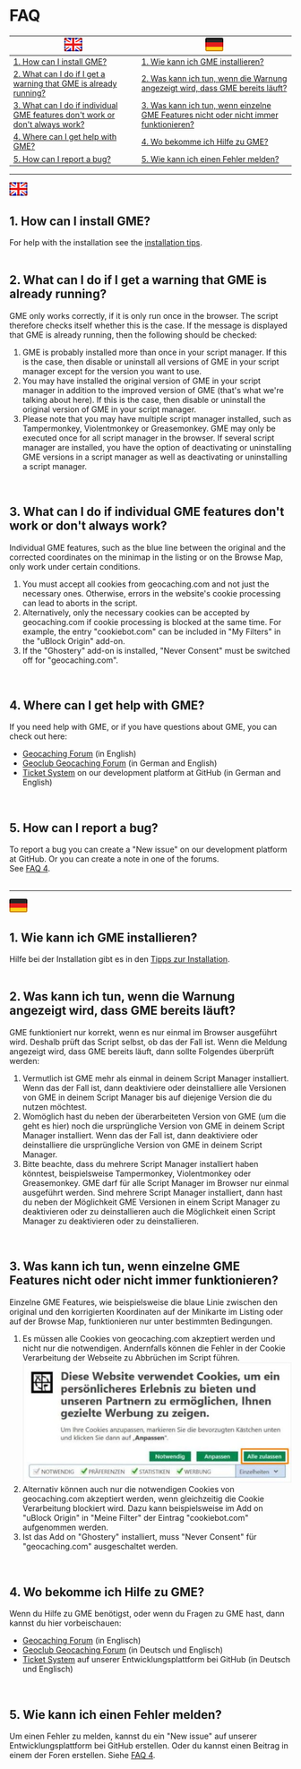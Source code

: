 # FAQ

<a href="#en" title=""><img src="../images/flag_en.png"></a> | <a href="#de" title=""><img src="../images/flag_de.png"></a>
--- | --- 
<a href="#1-en">1. How can I install GME?</a> | <a href="#1-de">1. Wie kann ich GME installieren?</a>
<a href="#2-en">2. What can I do if I get a warning that GME is already running?</a> | <a href="#2-de">2. Was kann ich tun, wenn die Warnung angezeigt wird, dass GME bereits läuft?</a>
<a href="#3-en">3. What can I do if individual GME features don't work or don't always work?</a> | <a href="#3-de">3. Was kann ich tun, wenn einzelne GME Features nicht oder nicht immer funktionieren?</a>
<a href="#4-en">4. Where can I get help with GME?</a> | <a href="#4-de">4. Wo bekomme ich Hilfe zu GME?</a>
<a href="#5-en">5. How can I report a bug?</a> | <a href="#5-de">5. Wie kann ich einen Fehler melden?</a>

---
<a id="en" href="#en"><img src="../images/flag_en.png"></a>

<a id="1-en"></a>
## 1. How can I install GME?
For help with the installation see the [installation tips](../docu/installation_tips.md#en).<br>
<br>

<a id="2-en"></a>
## 2. What can I do if I get a warning that GME is already running?
GME only works correctly, if it is only run once in the browser. The script therefore checks itself whether this is the case. If the message is displayed that GME is already running, then the following should be checked:<br>
1. GME is probably installed more than once in your script manager. If this is the case, then disable or uninstall all versions of GME in your script manager except for the version you want to use.
2. You may have installed the original version of GME in your script manager in addition to the improved version of GME (that's what we're talking about here). If this is the case, then disable or uninstall the original version of GME in your script manager.
3. Please note that you may have multiple script manager installed, such as Tampermonkey, Violentmonkey or Greasemonkey. GME may only be executed once for all script manager in the browser. If several script manager are installed, you have the option of deactivating or uninstalling GME versions in a script manager as well as deactivating or uninstalling a script manager.
<br>

<a id="3-en"></a>
## 3. What can I do if individual GME features don't work or don't always work?
Individual GME features, such as the blue line between the original and the corrected coordinates on the minimap in the listing or on the Browse Map, only work under certain conditions.<br>
1. You must accept all cookies from geocaching.com and not just the necessary ones. Otherwise, errors in the website's cookie processing can lead to aborts in the script.
2. Alternatively, only the necessary cookies can be accepted by geocaching.com if cookie processing is blocked at the same time. For example, the entry "cookiebot.com" can be included in "My Filters" in the "uBlock Origin" add-on.
3. If the "Ghostery" add-on is installed, "Never Consent" must be switched off for "geocaching.com".
<br>

<a id="4-en"></a>
## 4. Where can I get help with GME?
If you need help with GME, or if you have questions about GME, you can check out here:<br>
- [Geocaching Forum](https://forums.geocaching.com/GC/index.php?/topic/291102-geocaching-map-enhancements/&do=findComment&comment=6057362) (in English)
- [Geoclub Geocaching Forum](https://www.geoclub.de/forum/t/geocaching-map-enhancements.82339/) (in German and English)
- [Ticket System](https://github.com/2Abendsegler/GME/issues) on our development platform at GitHub (in German and English)
<br>

<a id="5-en"></a>
## 5. How can I report a bug?
To report a bug you can create a "New issue" on our development platform at GitHub. Or you can create a note in one of the forums.<br>
See [FAQ 4](../docu/faq.md#4-en).<br>
<br>

---
<a id="de" href="#de"><img src="../images/flag_de.png"></a>

<a id="1-de"></a>
## 1. Wie kann ich GME installieren?
Hilfe bei der Installation gibt es in den [Tipps zur Installation](../docu/installation_tips.md#de).<br>
<br>

<a id="2-de"></a>
## 2. Was kann ich tun, wenn die Warnung angezeigt wird, dass GME bereits läuft?
GME funktioniert nur korrekt, wenn es nur einmal im Browser ausgeführt wird. Deshalb prüft das Script selbst, ob das der Fall ist. Wenn die Meldung angezeigt wird, dass GME bereits läuft, dann sollte Folgendes überprüft werden:<br>
1. Vermutlich ist GME mehr als einmal in deinem Script Manager installiert. Wenn das der Fall ist, dann deaktiviere oder deinstalliere alle Versionen von GME in deinem Script Manager bis auf diejenige Version die du nutzen möchtest. 
2. Womöglich hast du neben der überarbeiteten Version von GME (um die geht es hier) noch die ursprüngliche Version von GME in deinem Script Manager installiert. Wenn das der Fall ist, dann deaktiviere oder deinstalliere die ursprüngliche Version von GME in deinem Script Manager.
3. Bitte beachte, dass du mehrere Script Manager installiert haben könntest, beispielsweise Tampermonkey, Violentmonkey oder Greasemonkey. GME darf für alle Script Manager im Browser nur einmal ausgeführt werden. Sind mehrere Script Manager installiert, dann hast du neben der Möglichkeit GME Versionen in einem Script Manager zu deaktivieren oder zu deinstallieren auch die Möglichkeit einen Script Manager zu deaktivieren oder zu deinstallieren.
<br>

<a id="3-de"></a>
## 3. Was kann ich tun, wenn einzelne GME Features nicht oder nicht immer funktionieren?
Einzelne GME Features, wie beispielsweise die blaue Linie zwischen den original und den korrigierten Koordinaten auf der Minikarte im Listing oder auf der Browse Map, funktionieren nur unter bestimmten Bedingungen.<br>
1. Es müssen alle Cookies von geocaching.com akzeptiert werden und nicht nur die notwendigen. Andernfalls können die Fehler in der Cookie Verarbeitung der Webseite zu Abbrüchen im Script führen. <img src="../images/cookie_accepting_de.jpg">
2. Alternativ können auch nur die notwendigen Cookies von geocaching.com akzeptiert werden, wenn gleichzeitig die Cookie Verarbeitung blockiert wird. Dazu kann beispielsweise im Add on "uBlock Origin" in "Meine Filter" der Eintrag "cookiebot.com" aufgenommen werden.
3. Ist das Add on "Ghostery" installiert, muss "Never Consent" für "geocaching.com" ausgeschaltet werden.
<br>

<a id="4-de"></a>
## 4. Wo bekomme ich Hilfe zu GME?
Wenn du Hilfe zu GME benötigst, oder wenn du Fragen zu GME hast, dann kannst du hier vorbeischauen:<br>
- [Geocaching Forum](https://forums.geocaching.com/GC/index.php?/topic/291102-geocaching-map-enhancements/&do=findComment&comment=6057362) (in Englisch)
- [Geoclub Geocaching Forum](https://www.geoclub.de/forum/t/geocaching-map-enhancements.82339/) (in Deutsch und Englisch)
- [Ticket System](https://github.com/2Abendsegler/GME/issues) auf unserer Entwicklungsplattform bei GitHub (in Deutsch und Englisch)
<br>

<a id="5-de"></a>
## 5. Wie kann ich einen Fehler melden?
Um einen Fehler zu melden, kannst du ein "New issue" auf unserer Entwicklungsplattform bei GitHub erstellen. Oder du kannst einen Beitrag in einem der Foren erstellen.
Siehe [FAQ 4](../docu/faq.md#4-de).<br>
<br>
